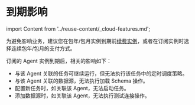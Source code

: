 # 到期影响

import Content from '../reuse-content/_cloud-features.md';

<Content />

为避免影响业务，建议您在包年/包月实例到期前[续费实例](renew-subscribe.md)，或者在订阅实例时选择连续包年/包月的支付方式。



订阅的 Agent 实例到期后，相关的影响如下：

* 与该 Agent 关联的任务可继续运行，但无法执行该任务中的定时调度策略。
* 与该 Agent 关联的数据源，无法执行加载 Schema 操作。
* 配置新任务时，如关联该 Agent，无法启动任务。
* 添加数据源时，如关联该 Agent，无法执行测试连接操作。